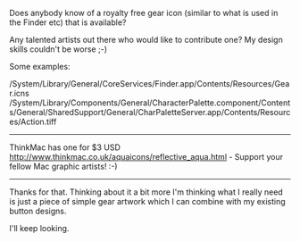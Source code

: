 Does anybody know of a royalty free gear icon (similar to what is used in the Finder etc) that is available?

Any talented artists out there who would like to contribute one? My design skills couldn't be worse ;-)

Some examples:

/System/Library/General/CoreServices/Finder.app/Contents/Resources/Gear.icns
/System/Library/Components/General/CharacterPalette.component/Contents/General/SharedSupport/General/CharPaletteServer.app/Contents/Resources/Action.tiff

----

T<nowiki/>hinkMac has one for $3 USD http://www.thinkmac.co.uk/aquaicons/reflective_aqua.html - Support your fellow Mac graphic artists! :-)

----

Thanks for that. Thinking about it a bit more I'm thinking what I really need is just a piece of simple gear artwork which I can combine with my existing button designs.

I'll keep looking.